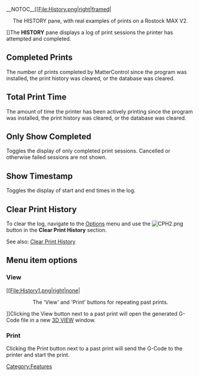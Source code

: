 \_\_NOTOC\_\_\[\[[File:History.png|right|framed](File:History.png%7Cright%7Cframed)|

<center>

The HISTORY pane, with real examples of prints on a Rostock MAX V2.

</center>

\]\]The **HISTORY** pane displays a log of print sessions the printer
has attempted and completed.

## Completed Prints

The number of prints completed by MatterControl since the program was
installed, the print history was cleared, or the database was cleared.

## Total Print Time

The amount of time the printer has been actively printing since the
program was installed, the print history was cleared, or the database
was cleared.

## Only Show Completed

Toggles the display of only completed print sessions. Cancelled or
otherwise failed sessions are not shown.

## Show Timestamp

Toggles the display of start and end times in the log.

## Clear Print History

To clear the log, navigate to the
[Options](options#Clear_Print_History) menu and use the
![CPH2.png](http://wiki.mattercontrol.com/images/5/57/CPH2.png "CPH2.png") button in the **Clear Print History**
section.

See also: [Clear Print
History](options/clear-print-history)  

## Menu item options

### View

\[\[[File:History1.png|right|none](File:History1.png%7Cright%7Cnone)|

<center>

The 'View' and 'Print' buttons for repeating past prints.

</center>

\]\]Clicking the View button next to a past print will open the
generated G-Code file in a new [3D VIEW](3d-view) window.

### Print

Clicking the Print button next to a past print will send the G-Code to
the printer and start the print.

[Category:Features](category:features)
